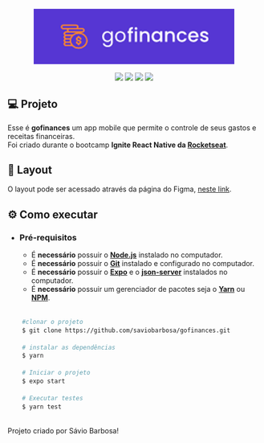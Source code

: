 <p align="center">
  <img alt="gofinances" title="gofinances" src="https://raw.githubusercontent.com/saviobarbosa/gofinances/master/.github/gofinances-logo.png" width="400px" />
</p>

<div align="center">
    <img src="https://img.shields.io/badge/React_Native-20232A?style=for-the-badge&logo=react&logoColor=61DAFB">
    <img src="https://img.shields.io/badge/TypeScript-007ACC?style=for-the-badge&logo=typescript&logoColor=white">
    <img src="https://img.shields.io/badge/Expo-1B1F23?style=for-the-badge&logo=expo&logoColor=white">
    <img src="https://img.shields.io/badge/styled--components-DB7093?style=for-the-badge&logo=styled-components&logoColor=white">
</div>

## :computer: Projeto

Esse é **gofinances** um app mobile que permite o controle de seus gastos e receitas financeiras. <br/>
Foi criado durante o bootcamp **Ignite React Native da [Rocketseat](https://rocketseat.com.br/)**.

## :art: Layout

O layout pode ser acessado através da página do Figma, [neste link](https://www.figma.com/file/EgOhyj1Inz14dhWGVhRlhr/GoFinances?node-id=0%3A1).

## :gear: Como executar

- ### **Pré-requisitos**

  - É **necessário** possuir o **[Node.js](https://nodejs.org/en/)** instalado no computador.
  - É **necessário** possuir o **[Git](https://git-scm.com/)** instalado e configurado no computador.
  - É **necessário** possuir o **[Expo](https://expo.io/)** e o **[json-server](https://github.com/typicode/json-server)** instalados no computador.
  - É **necessário** possuir um gerenciador de pacotes seja o **[Yarn](https://yarnpkg.com/)** ou **[NPM](https://www.npmjs.com/)**.


```bash

    #clonar o projeto
    $ git clone https://github.com/saviobarbosa/gofinances.git
    
    # instalar as dependências
    $ yarn

    # Iniciar o projeto
    $ expo start

    # Executar testes
    $ yarn test
```

<br>
Projeto criado por Sávio Barbosa!
